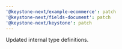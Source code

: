 ```yaml
---
'@keystone-next/example-ecommerce': patch
'@keystone-next/fields-document': patch
'@keystone-next/keystone': patch
---
```


Updated internal type definitions.
